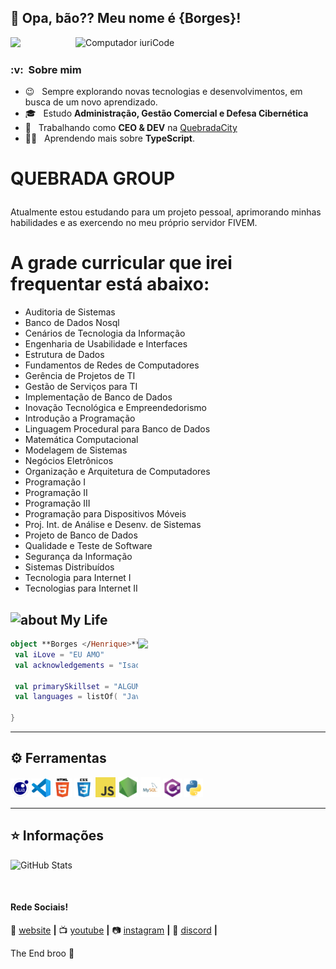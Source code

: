 ## 💛 Opa, bão?? Meu nome é <strong>{Borges}!</strong>

<img src="https://media.discordapp.net/attachments/1019008363041935412/1059037084217790536/computer-illustration_teste.png" min-width="400px" max-width="400px" width="400px" align="right" alt="Computador iuriCode">

![](https://komarev.com/ghpvc/?username=borges0001&color=006bed)

<h3> :v: &nbsp;Sobre mim </h3>

- 😉 &nbsp; Sempre explorando novas tecnologias e desenvolvimentos, em busca de um novo aprendizado.
- 🎓 &nbsp; Estudo **Administração, Gestão Comercial e Defesa Cibernética**
- 💼 &nbsp; Trabalhando como **CEO & DEV** na <a href="https://discord.gg/quebradacity">QuebradaCity</a>
- 👨‍🏫 &nbsp; Aprendendo mais sobre **TypeScript**.

</span></li></ol></nav></div> <div class="curriculum__content" data-v-6068afaf><h1 class="z-title z-title--size-large" data-v-6068afaf>
QUEBRADA GROUP
</h1> 
Atualmente estou estudando para um projeto pessoal, aprimorando minhas habilidades e as exercendo no meu próprio servidor FIVEM.<h1>
A grade curricular que irei frequentar está abaixo:
</h1>
</p> <div class="curriculum__disciplines-list-container" data-v-6068afaf><ul class="curriculum__disciplines-list" data-v-6068afaf><li class="curriculum__disciplines-item" data-v-6068afaf>
Auditoria de Sistemas
</li><li class="curriculum__disciplines-item" data-v-6068afaf>
Banco de Dados Nosql
</li><li class="curriculum__disciplines-item" data-v-6068afaf>
Cenários de Tecnologia da Informação
</li><li class="curriculum__disciplines-item" data-v-6068afaf>
Engenharia de Usabilidade e Interfaces
</li><li class="curriculum__disciplines-item" data-v-6068afaf>
Estrutura de Dados
</li><li class="curriculum__disciplines-item" data-v-6068afaf>
Fundamentos de Redes de Computadores
</li><li class="curriculum__disciplines-item" data-v-6068afaf>
Gerência de Projetos de TI
</li><li class="curriculum__disciplines-item" data-v-6068afaf>
Gestão de Serviços para TI
</li><li class="curriculum__disciplines-item" data-v-6068afaf>
Implementação de Banco de Dados
</li><li class="curriculum__disciplines-item" data-v-6068afaf>
Inovação Tecnológica e Empreendedorismo
</li><li class="curriculum__disciplines-item" data-v-6068afaf>
Introdução a Programação
</li><li class="curriculum__disciplines-item" data-v-6068afaf>
Linguagem Procedural para Banco de Dados
</li><li class="curriculum__disciplines-item" data-v-6068afaf>
Matemática Computacional
</li><li class="curriculum__disciplines-item" data-v-6068afaf>
Modelagem de Sistemas
</li><li class="curriculum__disciplines-item" data-v-6068afaf>
Negócios Eletrônicos
</li><li class="curriculum__disciplines-item" data-v-6068afaf>
Organização e Arquitetura de Computadores
</li><li class="curriculum__disciplines-item" data-v-6068afaf>
Programação I
</li><li class="curriculum__disciplines-item" data-v-6068afaf>
Programação II
</li><li class="curriculum__disciplines-item" data-v-6068afaf>
Programação III
</li><li class="curriculum__disciplines-item" data-v-6068afaf>
Programação para Dispositivos Móveis
</li><li class="curriculum__disciplines-item" data-v-6068afaf>
Proj. Int. de Análise e Desenv. de Sistemas
</li><li class="curriculum__disciplines-item" data-v-6068afaf>
Projeto de Banco de Dados
</li><li class="curriculum__disciplines-item" data-v-6068afaf>
Qualidade e Teste de Software
</li><li class="curriculum__disciplines-item" data-v-6068afaf>
Segurança da Informação
</li><li class="curriculum__disciplines-item" data-v-6068afaf>
Sistemas Distribuídos
</li><li class="curriculum__disciplines-item" data-v-6068afaf>
Tecnologia para Internet I
</li><li class="curriculum__disciplines-item" data-v-6068afaf>
Tecnologias para Internet II
</li></ul></div>

## <img width="45" alt="about" src="https://media.discordapp.net/attachments/1019008363041935412/1059039675257458718/cora.png?width=721&height=670"> My Life

<img align="right" width="300" src="https://camo.githubusercontent.com/97d0c0c4209208d8ec9573c7e213e05872a9f59b703868647b559b77af601cc6/68747470733a2f2f692e70696e696d672e636f6d2f6f726967696e616c732f65382f66342f35332f65386634353334363961336563393765636433353464663436356437333931332e676966" />

```kotlin
object **Borges </Henrique>** {
 val iLove = "EU AMO"
 val acknowledgements = "Isadora Sperandio 🌸."
 
 val primarySkillset = "ALGUMAS HABILIDADES"
 val languages = listOf( "JavaScript", "HTML", "CSS", "LUA") 

}
```

----

## ⚙️ Ferramentas
<code><img height="30" src="https://raw.githubusercontent.com/github/explore/80688e429a7d4ef2fca1e82350fe8e3517d3494d/topics/lua/lua.png"></code>
<code><img height="30" src="https://raw.githubusercontent.com/github/explore/80688e429a7d4ef2fca1e82350fe8e3517d3494d/topics/visual-studio-code/visual-studio-code.png"></code>
<code><img height="30" src="https://raw.githubusercontent.com/github/explore/80688e429a7d4ef2fca1e82350fe8e3517d3494d/topics/html/html.png"></code>
<code><img height="30" src="https://raw.githubusercontent.com/github/explore/80688e429a7d4ef2fca1e82350fe8e3517d3494d/topics/css/css.png"></code>
<code><img height="32" src="https://raw.githubusercontent.com/github/explore/80688e429a7d4ef2fca1e82350fe8e3517d3494d/topics/javascript/javascript.png" alt="Javascript"/></code>
<code><img height="32" src="https://raw.githubusercontent.com/github/explore/80688e429a7d4ef2fca1e82350fe8e3517d3494d/topics/nodejs/nodejs.png" alt="Nodejs"/></code>
<code><img height="32" src="https://raw.githubusercontent.com/github/explore/80688e429a7d4ef2fca1e82350fe8e3517d3494d/topics/mysql/mysql.png" alt="MySQL"/></code>
<code><img height="30" src="https://raw.githubusercontent.com/devicons/devicon/master/icons/csharp/csharp-original.svg"></code>
<code><img height="30" src="https://raw.githubusercontent.com/devicons/devicon/master/icons/python/python-original.svg"></code>


---

## ⭐ Informações

![GitHub Stats](https://github-readme-stats.vercel.app/api?username=borges0001&theme=dark&show_icons=true)

[website]: https://loja.quebradacity.com
[youtube]: https://www.youtube.com/@quebradarp9483/featured
[instagram]: https://www.instagram.com/borges.ntc/
[discord]: https://discord.com/invite/quebradacity
<br>

#### Rede Sociais!

🏡 [website][website] **|** 
📺 [youtube][youtube] **|** 
📷 [instagram][instagram] **|** 
🤖 [discord][discord] **|** 

The End broo 👋
